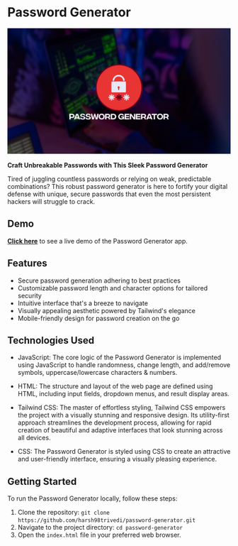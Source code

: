 # Password Generator

[![Password Generator](https://raw.githubusercontent.com/harsh98trivedi/Password-Generator/master/meta.jpg)](https://harsh98trivedi.github.io/Password-Generator)

**Craft Unbreakable Passwords with This Sleek Password Generator**

Tired of juggling countless passwords or relying on weak, predictable combinations? This robust password generator is here to fortify your digital defense with unique, secure passwords that even the most persistent hackers will struggle to crack.

## Demo

[**Click here**](https://harsh98trivedi.github.io/Password-Generator) to see a live demo of the Password Generator app.

## Features

* Secure password generation adhering to best practices
* Customizable password length and character options for tailored security
* Intuitive interface that's a breeze to navigate
* Visually appealing aesthetic powered by Tailwind's elegance
* Mobile-friendly design for password creation on the go

## Technologies Used

- JavaScript: The core logic of the Password Generator is implemented using JavaScript to handle randomness, change length, and add/remove symbols, uppercase/lowercase characters & numbers.

- HTML: The structure and layout of the web page are defined using HTML, including input fields, dropdown menus, and result display areas.

- Tailwind CSS: The master of effortless styling, Tailwind CSS empowers the project with a visually stunning and responsive design. Its utility-first approach streamlines the development process, allowing for rapid creation of beautiful and adaptive interfaces that look stunning across all devices.

- CSS: The Password Generator is styled using CSS to create an attractive and user-friendly interface, ensuring a visually pleasing experience.

## Getting Started

To run the Password Generator locally, follow these steps:

1. Clone the repository: `git clone https://github.com/harsh98trivedi/password-generator.git`
2. Navigate to the project directory: `cd password-generator`
3. Open the `index.html` file in your preferred web browser.